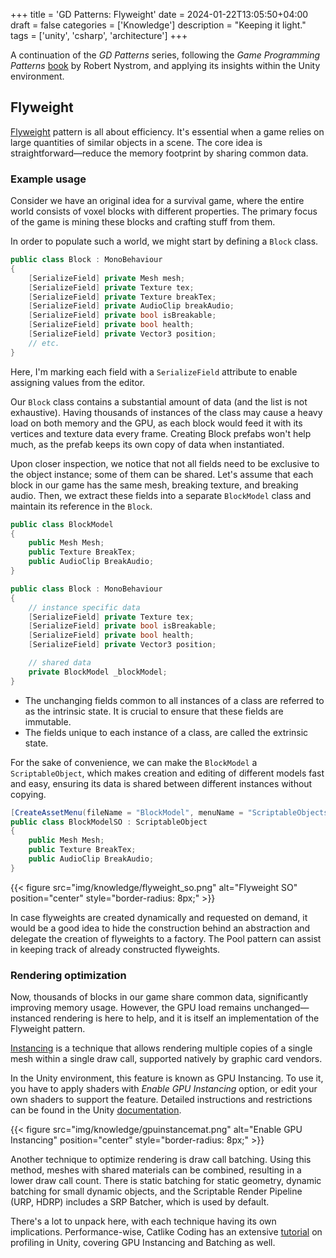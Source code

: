 +++
title = 'GD Patterns: Flyweight'
date = 2024-01-22T13:05:50+04:00
draft = false
categories = ['Knowledge']
description = "Keeping it light."
tags = ['unity', 'csharp', 'architecture']
+++

A continuation of the _GD Patterns_ series, following the _Game Programming Patterns_ [book](https://gameprogrammingpatterns.com) by Robert Nystrom, and applying its insights within the Unity environment.

## Flyweight

[Flyweight](https://gameprogrammingpatterns.com/flyweight.html) pattern is all about efficiency. It's essential when a game relies on large quantities of similar objects in a scene. The core idea is straightforward—reduce the memory footprint by sharing common data.

### Example usage

Consider we have an original idea for a survival game, where the entire world consists of voxel blocks with different properties. The primary focus of the game is mining these blocks and crafting stuff from them.

In order to populate such a world, we might start by defining a `Block` class.

```csharp
public class Block : MonoBehaviour
{
    [SerializeField] private Mesh mesh;
    [SerializeField] private Texture tex;
    [SerializeField] private Texture breakTex;
    [SerializeField] private AudioClip breakAudio;
    [SerializeField] private bool isBreakable;
    [SerializeField] private bool health;
    [SerializeField] private Vector3 position;
    // etc.
}
```

Here, I'm marking each field with a `SerializeField` attribute to enable assigning values from the editor.

Our `Block` class contains a substantial amount of data (and the list is not exhaustive). Having thousands of instances of the class may cause a heavy load on both memory and the GPU, as each block would feed it with its vertices and texture data every frame. Creating Block prefabs won't help much, as the prefab keeps its own copy of data when instantiated.

Upon closer inspection, we notice that not all fields need to be exclusive to the object instance; some of them can be shared. Let's assume that each block in our game has the same mesh, breaking texture, and breaking audio. Then, we extract these fields into a separate `BlockModel` class and maintain its reference in the `Block`.

```csharp
public class BlockModel
{
    public Mesh Mesh;
    public Texture BreakTex;
    public AudioClip BreakAudio;
}

public class Block : MonoBehaviour
{
    // instance specific data
    [SerializeField] private Texture tex;
    [SerializeField] private bool isBreakable;
    [SerializeField] private bool health;
    [SerializeField] private Vector3 position;

    // shared data
    private BlockModel _blockModel;
}
```

- The unchanging fields common to all instances of a class are referred to as the intrinsic state. It is crucial to ensure that these fields are immutable.
- The fields unique to each instance of a class, are called the extrinsic state.

For the sake of convenience, we can make the `BlockModel` a `ScriptableObject`, which makes creation and editing of different models fast and easy, ensuring its data is shared between different instances without copying.

```csharp
[CreateAssetMenu(fileName = "BlockModel", menuName = "ScriptableObjects/NewBlockModel", order = 1)]
public class BlockModelSO : ScriptableObject
{
    public Mesh Mesh;
    public Texture BreakTex;
    public AudioClip BreakAudio;
}
```

{{< figure src="img/knowledge/flyweight_so.png" alt="Flyweight SO" position="center" style="border-radius: 8px;"  >}}

In case flyweights are created dynamically and requested on demand, it would be a good idea to hide the construction behind an abstraction and delegate the creation of flyweights to a factory. The Pool pattern can assist in keeping track of already constructed flyweights. 

### Rendering optimization

Now, thousands of blocks in our game share common data, significantly improving memory usage. However, the GPU load remains unchanged—instanced rendering is here to help, and it is itself an implementation of the Flyweight pattern.

[Instancing](https://en.wikipedia.org/wiki/Geometry_instancing) is a technique that allows rendering multiple copies of a single mesh within a single draw call, supported natively by graphic card vendors.

In the Unity environment, this feature is known as GPU Instancing. To use it, you have to apply shaders with _Enable GPU Instancing_ option, or edit your own shaders to support the feature. Detailed instructions and restrictions can be found in the Unity [documentation]((https://docs.unity3d.com/540/Documentation/Manual/GPUInstancing.html)).

{{< figure src="img/knowledge/gpuinstancemat.png" alt="Enable GPU Instancing" position="center" style="border-radius: 8px;"  >}}

Another technique to optimize rendering is draw call batching. Using this method, meshes with shared materials can be combined, resulting in a lower draw call count. There is static batching for static geometry, dynamic batching for small dynamic objects, and the Scriptable Render Pipeline (URP, HDRP) includes a SRP Batcher, which is used by default.

There's a lot to unpack here, with each technique having its own implications. Performance-wise, Catlike Coding has an extensive [tutorial](https://catlikecoding.com/unity/tutorials/basics/measuring-performance/) on profiling in Unity, covering GPU Instancing and Batching as well.
